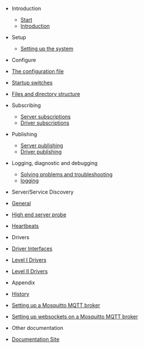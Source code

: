* Introduction
  * [Start](start.md)
  * [Introduction](introduction.md)

* Setup
  * [Setting up the system](setting_up_the_system.md)

* Configure
 * [The configuration file](configuring_the_vscp_daemon.md)
 * [Startup switches](startup_switches.md)
 * [Files and directory structure](files_and_directory_structure.md)

* Subscribing
  * [Server subscriptions](subscribing_server.md)
  * [Driver subscriptions](subscribing_driver.md)

* Publishing
  * [Server publishing](publishing_server.md)
  * [Driver publishing](publishing_driver.md)

* Logging, diagnostic and debugging
  * [Solving problems and troubleshooting](solving_problems.md)
  * [logging](logging.md)

* Server/Service Discovery
 * [General](server_disovery.md)
 * [High end server probe](server_disovery_probe.md)
 * [Heartbeats](server_disovery_heartbeats.md)	

* Drivers
 *  [Driver Interfaces](driver_interfaces.md)
  * [Level I Drivers](level_i_drivers.md)
  * [Level II Drivers](level_ii_drivers.md)

* Appendix
 * [History](./history.md)
 * [Setting up a Mosquitto MQTT broker](./mosquitto_set_up_broker.md)
 * [Setting up websockets on a Mosquitto MQTT broker](./mosquitto_set_up_websockets.md)

* Other documentation
 *  [Documentation Site](https://docs.vscp.org)
